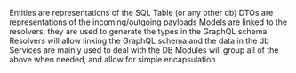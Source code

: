 Entities are representations of the SQL Table (or any other db)
DTOs are representations of the incoming/outgoing payloads
Models are linked to the resolvers, they are used to generate the types in the GraphQL schema
Resolvers will allow linking the GraphQL schema and the data in the db
Services are mainly used to deal with the DB
Modules will group all of the above when needed, and allow for simple encapsulation

